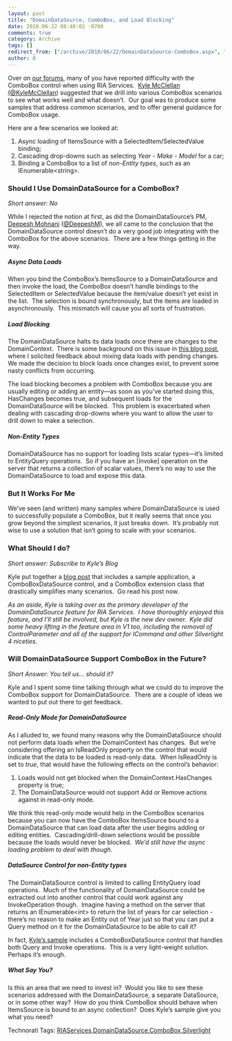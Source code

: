 ```yaml
---
layout: post
title: "DomainDataSource, ComboBox, and Load Blocking"
date: 2010-06-22 08:40:02 -0700
comments: true
category: Archive
tags: []
redirect_from: ["/archive/2010/06/22/DomainDataSource-ComboBox.aspx", "/archive/2010/06/22/domaindatasource-combobox.aspx"]
author: 0
---
```

<!-- more -->
<p>Over on <a href="http://forums.silverlight.net/forums/53.aspx" target="_blank">our forums</a>, many of you have reported difficulty with the ComboBox control when using RIA Services.  <a href="http://blogs.msdn.com/kylemc/" target="_blank">Kyle McClellan</a> <a href="http://twitter.com/KyleMcClellan/" target="_blank">(@KyleMcClellan</a>) suggested that we drill into various ComboBox scenarios to see what works well and what doesn’t.  Our goal was to produce some samples that address common scenarios, and to offer general guidance for ComboBox usage.</p>  <p>Here are a few scenarios we looked at: </p>  <ol>   <li>Async loading of ItemsSource with a SelectedItem/SelectedValue binding; </li>    <li>Cascading drop-downs such as selecting <em>Year - Make - Model</em> for a car; </li>    <li>Binding a ComboBox to a list of <em>non-Entity types</em>, such as an IEnumerable&lt;string&gt;. </li> </ol>  <h3>Should I Use DomainDataSource for a ComboBox?</h3>  <p><em>Short answer: No</em></p>  <p>While I rejected the notion at first, as did the DomainDataSource’s PM, <a href="http://blogs.msdn.com/deepm/" target="_blank">Deepesh Mohnani</a> (<a href="http://twitter.com/deepeshm" target="_blank">@DeepeshM</a>), we all came to the conclusion that the DomainDataSource control doesn’t do a very good job integrating with the ComboBox for the above scenarios.  There are a few things getting in the way.</p>  <h5>Async Data Loads</h5>  <p>When you bind the ComboBox’s ItemsSource to a DomainDataSource and then invoke the load, the ComboBox doesn’t handle bindings to the SelectedItem or SelectedValue because the item/value doesn’t yet exist in the list.  The selection is bound synchronously, but the items are loaded in asynchronously.  This mismatch will cause you all sorts of frustration.</p>  <h5>Load Blocking</h5>  <p>The DomainDataSource halts its data loads once there are changes to the DomainContext.  There is some background on this issue in <a href="http://jeffhandley.com/archive/2009/07/14/domaindatasourcesurvey.aspx">this blog post</a>, where I solicited feedback about mixing data loads with pending changes.  We made the decision to block loads once changes exist, to prevent some nasty conflicts from occurring.</p>  <p>The load blocking becomes a problem with ComboBox because you are usually editing or adding an entity—as soon as you’ve started doing this, HasChanges becomes true, and subsequent loads for the DomainDataSource will be blocked.  This problem is exacerbated when dealing with cascading drop-downs where you want to allow the user to drill down to make a selection.</p>  <h5>Non-Entity Types</h5>  <p>DomainDataSource has no support for loading lists scalar types—it’s limited to EntityQuery operations.  So if you have an [Invoke] operation on the server that returns a collection of scalar values, there’s no way to use the DomainDataSource to load and expose this data.</p>  <h3>But It Works For Me</h3>  <p>We’ve seen (and written) many samples where DomainDataSource is used to successfully populate a ComboBox, but it really seems that once you grow beyond the simplest scenarios, it just breaks down.  It’s probably not wise to use a solution that isn’t going to scale with your scenarios.</p>  <h3>What Should I do?</h3>  <p><em>Short answer: Subscribe to Kyle’s Blog</em></p>  <p>Kyle put together a <a href="http://blogs.msdn.com/b/kylemc/archive/2010/06/18/combobox-sample-for-ria-services.aspx" target="_blank">blog post</a> that includes a sample application, a ComboBoxDataSource control, and a ComboBox extension class that drastically simplifies many scenarios.  Go read his post now.</p>  <p><em>As an aside, Kyle is taking over as the primary developer of the DomainDataSource feature for RIA Services.  I have thoroughly enjoyed this feature, and I’ll still be involved, but Kyle is the new dev owner.  Kyle did some heavy lifting in the feature area in V1 too, including the removal of ControlParameter and all of the support for ICommand and other Silverlight 4 niceties.</em></p>  <h3>Will DomainDataSource Support ComboBox in the Future?</h3>  <p><em>Short Answer: You tell us… should it?</em></p>  <p>Kyle and I spent some time talking through what we could do to improve the ComboBox support for DomainDataSource.  There are a couple of ideas we wanted to put out there to get feedback.</p>  <h5>Read-Only Mode for DomainDataSource</h5>  <p>As I alluded to, we found many reasons why the DomainDataSource should not perform data loads when the DomainContext has changes.  But we’re considering offering an IsReadOnly property on the control that would indicate that the data to be loaded is read-only data.  When IsReadOnly is set to <em>true</em>, that would have the following effects on the control’s behavior:</p>  <ol>   <li>Loads would not get blocked when the DomainContext.HasChanges property is true; </li>    <li>The DomainDataSource would not support Add or Remove actions against in read-only mode. </li> </ol>  <p>We think this read-only mode would help in the ComboBox scenarios because you can now have the ComboBox ItemsSource bound to a DomainDataSource that can load data after the user begins adding or editing entities.  Cascading/drill-down selections would be possible because the loads would never be blocked.  <em>We’d still have the async loading problem to deal with though.</em></p>  <h5>DataSource Control for non-Entity types</h5>  <p>The DomainDataSource control is limited to calling EntityQuery load operations.  Much of the functionality of DomainDataSource could be extracted out into another control that could work against any InvokeOperation though.  Imagine having a method on the server that returns an IEnumerable&lt;int&gt; to return the list of years for car selection - there’s no reason to make an Entity out of Year just so that you can put a Query method on it for the DomainDataSource to be able to call it?</p>  <p>In fact, <a href="https://code.msdn.microsoft.com/Release/ProjectReleases.aspx?ProjectName=RiaServices&amp;ReleaseId=4521" target="_blank">Kyle’s sample</a> includes a ComboBoxDataSource control that handles both Query and Invoke operations.  This is a very light-weight solution.  Perhaps it’s enough.</p>  <h5>What Say You?</h5>  <p>Is this an area that we need to invest in?  Would you like to see these scenarios addressed with the DomainDataSource, a separate DataSource, or in some other way?  How do you think ComboBox should behave when ItemsSource is bound to an async collection?  Does Kyle’s sample give you what you need?</p>  <div style="padding-bottom: 0px; margin: 0px; padding-left: 0px; padding-right: 0px; display: inline; float: none; padding-top: 0px" id="scid:0767317B-992E-4b12-91E0-4F059A8CECA8:5e51745b-6d09-4833-800f-5c73e25849fe" class="wlWriterEditableSmartContent">Technorati Tags: <a href="http://technorati.com/tags/RIAServices" rel="tag">RIAServices</a>,<a href="http://technorati.com/tags/DomainDataSource" rel="tag">DomainDataSource</a>,<a href="http://technorati.com/tags/ComboBox" rel="tag">ComboBox</a>,<a href="http://technorati.com/tags/Silverlight" rel="tag">Silverlight</a></div>

